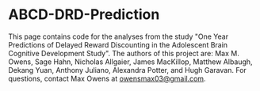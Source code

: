 # ABCD-DRD-Prediction

This page contains code for the analyses from the study "One Year Predictions of Delayed Reward Discounting in the Adolescent Brain Cognitive Development Study". The authors of this project are: Max M. Owens, Sage Hahn, Nicholas Allgaier, James MacKillop, Matthew Albaugh, Dekang Yuan, Anthony Juliano, Alexandra Potter, and Hugh Garavan. For questions, contact Max Owens at owensmax03@gmail.com.
